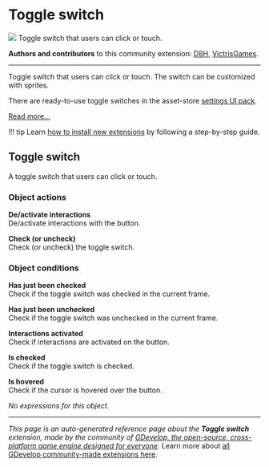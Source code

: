 # Toggle switch

<img src="https://asset-resources.gdevelop.io/public-resources/Icons/Line Hero Pack/Master/SVG/Interface Elements/8d0cd8cd0c9318f4f6efde6ee6b4c192bd19306467f80c9970387a259300f895_Interface Elements_interface_ui_toggle_switch_on_off.svg" class="extension-icon"></img>
Toggle switch that users can click or touch.

**Authors and contributors** to this community extension: [D8H](https://gd.games/D8H), [VictrisGames](https://gd.games/VictrisGames).

---

Toggle switch that users can click or touch. The switch can be customized with sprites.

There are ready-to-use toggle switches in the asset-store [settings UI pack](https://editor.gdevelop.io/?initial-dialog=asset-store&asset-pack=settings-ui-settings-ui).

[Read more...](https://wiki.gdevelop.io/gdevelop5/objects/toggle-switch)

!!! tip
    Learn [how to install new extensions](/gdevelop5/extensions/search) by following a step-by-step guide.



## Toggle switch 

A toggle switch that users can click or touch. 

### Object actions

**De/activate interactions**  
De/activate interactions with the button.

**Check (or uncheck)**  
Check (or uncheck) the toggle switch.

### Object conditions

**Has just been checked**  
Check if the toggle switch was checked in the current frame.

**Has just been unchecked**  
Check if the toggle switch was unchecked in the current frame.

**Interactions activated**  
Check if interactions are activated on the button.

**Is checked**  
Check if the toggle switch is checked.

**Is hovered**  
Check if the cursor is hovered over the button.

_No expressions for this object._


---

*This page is an auto-generated reference page about the **Toggle switch** extension, made by the community of [GDevelop, the open-source, cross-platform game engine designed for everyone](https://gdevelop.io/).* Learn more about [all GDevelop community-made extensions here](/gdevelop5/extensions).